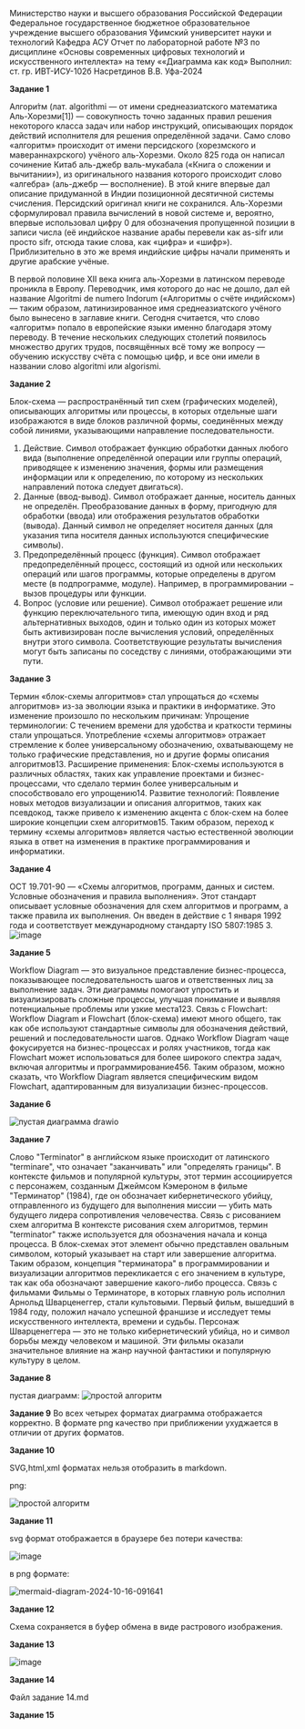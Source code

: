Министерство науки и высшего образования Российской Федерации Федеральное государственное бюджетное образовательное учреждение высшего образования Уфимский университет науки и технологий
Кафедра АСУ
Отчет по лабораторной работе №3 по дисциплине «Основы современных цифровых технологий и искусственного интеллекта» на тему ««Диаграмма как код»
Выполнил: ст. гр. ИВТ-ИСУ-102б Насретдинов В.В.
Уфа-2024

**Задание 1**

Алгори́тм (лат. algorithmi — от имени среднеазиатского математика Аль-Хорезми[1]) — совокупность точно заданных правил решения некоторого класса задач или набор инструкций, описывающих порядок действий исполнителя для решения определённой задачи.
Само слово «алгоритм» происходит от имени персидского (хорезмского и мавераннахрского) учёного аль-Хорезми. Около 825 года он написал сочинение Китаб аль-джебр валь-мукабала («Книга о сложении и вычитании»), из оригинального названия которого происходит слово «алгебра» (аль-джебр — восполнение). В этой книге впервые дал описание придуманной в Индии позиционной десятичной системы счисления. Персидский оригинал книги не сохранился. Аль-Хорезми сформулировал правила вычислений в новой системе и, вероятно, впервые использовал цифру 0 для обозначения пропущенной позиции в записи числа (её индийское название арабы перевели как as-sifr или просто sifr, отсюда такие слова, как «цифра» и «шифр»). Приблизительно в это же время индийские цифры начали применять и другие арабские учёные.

В первой половине XII века книга аль-Хорезми в латинском переводе проникла в Европу. Переводчик, имя которого до нас не дошло, дал ей название Algoritmi de numero Indorum («Алгоритмы о счёте индийском») — таким образом, латинизированное имя среднеазиатского учёного было вынесено в заглавие книги. Сегодня считается, что слово «алгоритм» попало в европейские языки именно благодаря этому переводу. В течение нескольких следующих столетий появилось множество других трудов, посвящённых всё тому же вопросу — обучению искусству счёта с помощью цифр, и все они имели в названии слово algoritmi или algorismi.

**Задание 2**

Блок-схема — распространённый тип схем (графических моделей), описывающих алгоритмы или процессы, в которых отдельные шаги изображаются в виде блоков различной формы, соединённых между собой линиями, указывающими направление последовательности.
1. Действие. Символ отображает функцию обработки данных любого вида (выполнение определённой операции или группы операций, приводящее к изменению значения, формы или размещения информации или к определению, по которому из нескольких   направлений потока следует двигаться).
2. Данные (ввод-вывод). Символ отображает данные, носитель данных не определён.
Преобразование данных в форму, пригодную для обработки (ввода) или отображения результатов обработки (вывода). Данный символ не определяет носителя данных (для указания типа носителя данных используются специфические символы).
3. Предопределённый процесс (функция). Символ отображает предопределённый процесс, состоящий из одной или нескольких операций или шагов программы, которые определены в другом месте (в подпрограмме, модуле). Например, в программировании − вызов процедуры или функции.
4. Вопрос (условие или решение). Символ отображает решение или функцию переключательного типа, имеющую один вход и ряд альтернативных выходов, один и только один из которых может быть активизирован после вычисления условий, определённых внутри этого символа. Соответствующие результаты вычисления могут быть записаны по соседству с линиями, отображающими эти пути.

**Задание 3**

Термин «блок-схемы алгоритмов» стал упрощаться до «схемы алгоритмов» из-за эволюции языка и практики в информатике. Это изменение произошло по нескольким причинам:
Упрощение терминологии: С течением времени для удобства и краткости термины стали упрощаться. Употребление «схемы алгоритмов» отражает стремление к более универсальному обозначению, охватывающему не только графические представления, но и другие формы описания алгоритмов13.
Расширение применения: Блок-схемы используются в различных областях, таких как управление проектами и бизнес-процессами, что сделало термин более универсальным и способствовало его упрощению14.
Развитие технологий: Появление новых методов визуализации и описания алгоритмов, таких как псевдокод, также привело к изменению акцента с блок-схем на более широкие концепции схем алгоритмов15.
Таким образом, переход к термину «схемы алгоритмов» является частью естественной эволюции языка в ответ на изменения в практике программирования и информатики.

**Задание 4**

ОСТ 19.701-90 — «Схемы алгоритмов, программ, данных и систем. Условные обозначения и правила выполнения». Этот стандарт описывает условные обозначения для схем алгоритмов и программ, а также правила их выполнения. Он введен в действие с 1 января 1992 года и соответствует международному стандарту ISO 5807:1985 3.
![image](https://github.com/user-attachments/assets/3531df34-e84c-46ab-b323-c3100ae50f71)

**Задание 5**

Workflow Diagram — это визуальное представление бизнес-процесса, показывающее последовательность шагов и ответственных лиц за выполнение задач. Эти диаграммы помогают упростить и визуализировать сложные процессы, улучшая понимание и выявляя потенциальные проблемы или узкие места123.
Связь с Flowchart: Workflow Diagram и Flowchart (блок-схема) имеют много общего, так как обе используют стандартные символы для обозначения действий, решений и последовательности шагов. Однако Workflow Diagram чаще фокусируется на бизнес-процессах и ролях участников, тогда как Flowchart может использоваться для более широкого спектра задач, включая алгоритмы и программирование456.
Таким образом, можно сказать, что Workflow Diagram является специфическим видом Flowchart, адаптированным для визуализации бизнес-процессов.

**Задание 6**

![пустая диаграмма drawio](https://github.com/user-attachments/assets/79c04c4b-de08-4880-af67-288e97a2247a)


**Задание 7**

Слово "Terminator" в английском языке происходит от латинского "terminare", что означает "заканчивать" или "определять границы". В контексте фильмов и популярной культуры, этот термин ассоциируется с персонажем, созданным Джеймсом Кэмероном в фильме "Терминатор" (1984), где он обозначает кибернетического убийцу, отправленного из будущего для выполнения миссии — убить мать будущего лидера сопротивления человечества.
Связь с рисованием схем алгоритма
В контексте рисования схем алгоритмов, термин "terminator" также используется для обозначения начала и конца процесса. В блок-схемах этот элемент обычно представлен овальным символом, который указывает на старт или завершение алгоритма. Таким образом, концепция "терминатора" в программировании и визуализации алгоритмов перекликается с его значением в культуре, так как оба обозначают завершение какого-либо процесса.
Связь с фильмами
Фильмы о Терминаторе, в которых главную роль исполнил Арнольд Шварценеггер, стали культовыми. Первый фильм, вышедший в 1984 году, положил начало успешной франшизе и исследует темы искусственного интеллекта, времени и судьбы. Персонаж Шварценеггера — это не только кибернетический убийца, но и символ борьбы между человеком и машиной. Эти фильмы оказали значительное влияние на жанр научной фантастики и популярную культуру в целом.

**Задание 8**

пустая диаграмм:
![простой алгоритм](https://github.com/user-attachments/assets/17887de0-2410-4aaa-ba79-51f1dd6f7147)

**Задание 9**
Во всех четырех форматах диаграмма отображается корректно. В формате png качество при приближении ухуджается в отличии от других форматов.

**Задание 10**

SVG,html,xml форматах нельзя отобразить в markdown.

png:

![простой алгоритм](https://github.com/user-attachments/assets/98277d2e-4dbc-48a9-b64c-8e7e95930f28)

**Задание 11**

svg формат отображается в браузере без потери качества:

![image](https://github.com/user-attachments/assets/5e059f34-cbac-4670-a404-3a3f2bd0fbbf)

в png формате:

![mermaid-diagram-2024-10-16-091641](https://github.com/user-attachments/assets/160f2f1c-013c-4e30-a6f2-f385a806b331)

**Задание 12**

Схема сохраняется в буфер обмена в виде растрового изображения.

**Задание 13**

![image](https://github.com/user-attachments/assets/e776c22c-888f-46d0-97bd-444ce85e0646)

**Задание 14**

Файл задание 14.md

**Задание 15**

